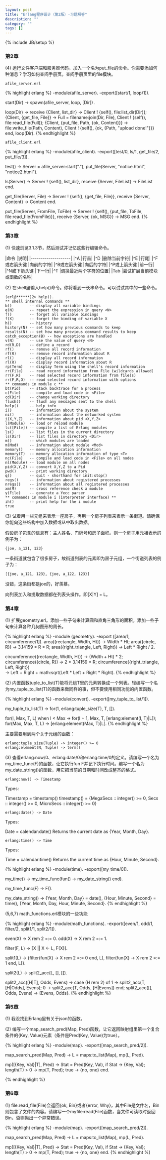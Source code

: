 ```yaml
---
layout: post
title: "Erlang程序设计（第2版）-习题解答"
description: ""
category: ""
tags: []
---
```

{% include JB/setup %}

### 第2章

(4) 运行文件客户端和服务器代码。加入一个名为put_file的命令。你需要添加何种消息？学习如何查阅手册页。查阅手册页里的file模块。

	afile_server.erl

{% highlight erlang %}
-module(afile_server).
-export([start/1, loop/1]).

start(Dir) -> spawn(afile_server, loop, [Dir]) .

loop(Dir) ->
	receive
		{Client, list_dir} ->
			Client ! {self(), file:list_dir(Dir)};
		{Client, {get_file, File}} ->
			Full = filename:join(Dir, File),
			Client ! {self(), file:read_file(Full)};
		{Client, {put_file, Path, {ok, Content}}} ->
			file:write_file(Path, Content),
			Client ! {self(), {ok, {Path, "upload done!"}}}
	end,
	loop(Dir).
{% endhighlight %}

	afile_client.erl

{% highlight erlang %}
-module(afile_client).
-export([test/0, ls/1, get_file/2, put_file/3]).

test() ->
	Server = afile_server:start("."),
	put_file(Server, "notice.html", "notice2.html").

ls(Server) ->
	Server ! {self(), list_dir},
	receive
		{Server, FileList} ->
			FileList
	end.

get_file(Server, File) ->
	Server ! {self(), {get_file, File}},
	receive
		{Server, Content} ->
			Content
	end.

put_file(Server, FromFile, ToFile) ->
	Server ! {self(), {put_file, ToFile, file:read_file(FromFile)}},
	receive
		{Server, {ok, MSG}} ->
			MSG
	end.
{% endhighlight %}

<!--more-->

### 第3章

(1) 快速浏览3.1.3节，然后测试并记忆这些行编辑命令。

|命令			|说明|
|--------------------|
|^A 			|行首|
|^D 			|删除当前字符|
|^E 			|行尾|
|^F或右箭头键	|向前的字符|
|^B或左箭头键	|向后的字符|
|^P或上箭头键	|前一行|
|^N或下箭头键	|下一行|
|^T 			|调换最近两个字符的位置|
|Tab 			|尝试扩展当前模块或函数的名称|

(2) 在shell里输入help()命令。你将看到一长串命令。可以试试其中的一些命令。

	(erl@******)2> help().
	** shell internal commands **
	b()        -- display all variable bindings
	e(N)       -- repeat the expression in query <N>
	f()        -- forget all variable bindings
	f(X)       -- forget the binding of variable X
	h()        -- history
	history(N) -- set how many previous commands to keep
	results(N) -- set how many previous command results to keep
	catch_exception(B) -- how exceptions are handled
	v(N)       -- use the value of query <N>
	rd(R,D)    -- define a record
	rf()       -- remove all record information
	rf(R)      -- remove record information about R
	rl()       -- display all record information
	rl(R)      -- display record information about R
	rp(Term)   -- display Term using the shell's record information
	rr(File)   -- read record information from File (wildcards allowed)
	rr(F,R)    -- read selected record information from file(s)
	rr(F,R,O)  -- read selected record information with options
	** commands in module c **
	bt(Pid)    -- stack backtrace for a process
	c(File)    -- compile and load code in <File>
	cd(Dir)    -- change working directory
	flush()    -- flush any messages sent to the shell
	help()     -- help info
	i()        -- information about the system
	ni()       -- information about the networked system
	i(X,Y,Z)   -- information about pid <X,Y,Z>
	l(Module)  -- load or reload module
	lc([File]) -- compile a list of Erlang modules
	ls()       -- list files in the current directory
	ls(Dir)    -- list files in directory <Dir>
	m()        -- which modules are loaded
	m(Mod)     -- information about module <Mod>
	memory()   -- memory allocation information
	memory(T)  -- memory allocation information of type <T>
	nc(File)   -- compile and load code in <File> on all nodes
	nl(Module) -- load module on all nodes
	pid(X,Y,Z) -- convert X,Y,Z to a Pid
	pwd()      -- print working directory
	q()        -- quit - shorthand for init:stop()
	regs()     -- information about registered processes
	nregs()    -- information about all registered processes
	xm(M)      -- cross reference check a module
	y(File)    -- generate a Yecc parser
	** commands in module i (interpreter interface) **
	ih()       -- print help for the i module
	true

(3) 试着用一些元组来表示一座房子，再用一个房子列表来表示一条街道。请确保你能向这些结构中加入数据或从中取出数据。

假设房子包含的信息有：主人姓名、门牌号和房子面积。则一个房子用元祖表示的例子为：

	{joe, a_121, 123}

一条街道就包含了很多房子，故街道列表的元素即为房子元组，一个街道列表的例子为：

	[{joe, a_121, 123}, {joe, a_122, 123}]

没错，这条街都是joe的，好羡慕。

向列表加入和提取数据都在列表头操作。即[X|Y] = L。

### 第4章

(1) 扩展geometry.erl。添加一些子句来计算圆和直角三角形的面积。添加一些子句来计算各种几何图形的周长。

{% highlight erlang %}
-module (geometry).
-export ([area/1, circumference/1]).
area({rectangle, Width, Ht})	-> Width * Ht;
area({circle, R})				-> 3.14159 * R * R;
area({right_triangle, Left, Right})	-> Left * Right / 2.

circumference({rectangle, Width, Ht})	-> (Width + Ht) * 2;
circumference({circle, R})				-> 2 * 3.14159 * R;
circumference({right_triangle, Left, Right})	
	-> Left + Right + math:sqrt(Left * Left + Right * Right).
{% endhighlight %}

(2) 内置函数tuple_to_list(T)能将元组T里的元素转换成一个列表。轻编写一个名为my_tuple_to_list(T)的函数来做同样的事，但不要使用相同功能的内置函数。

{% highlight erlang %}
-module(convert).
-export([my_tuple_to_list/1]).

my_tuple_to_list(T) ->
	for(1, erlang:tuple_size(T), T, []).

for(I, Max, T, L) when I < Max -> for(I + 1, Max, T, [erlang:element(I, T)|L]);
for(Max, Max, T, L) -> [erlang:element(Max, T)|L].
{% endhighlight %}

主要需要用到两个关于元组的函数：

	erlang:tuple_size(Tuple) -> integer() >= 0	
	erlang:element(N, Tuple) -> term()	

(3) 查看erlang:now/0、erlang:date/0和erlang:time/0的定义。请编写一个名为my_time_func(F)的函数，让它执行fun F并记下执行时间。编写一个名为my_date_string()的函数，用它把当前的日期和时间改成整齐的格式。

	erlang:now() -> Timestamp

Types:

Timestamp = timestamp()
timestamp() = 
    {MegaSecs :: integer() >= 0,
     Secs :: integer() >= 0,
     MicroSecs :: integer() >= 0}

	erlang:date() -> Date

Types:

Date = calendar:date()
Returns the current date as {Year, Month, Day}.

	erlang:time() -> Time

Types:

Time = calendar:time()
Returns the current time as {Hour, Minute, Second}.

{% highlight erlang %}
-module(time).
-export([my_time/0]).

my_time() ->
	my_time_func(fun() -> my_date_string() end).

my_time_func(F) ->
	F().

my_date_string() ->
	{Year, Month, Day} = date(),
	{Hour, Minute, Second} = time(),
	{Year, Month, Day, Hour, Minute, Second}.
{% endhighlight %}

(5,6,7) math_functions.erl模块的一些功能

{% highlight erlang %}
-module(math_functions).
-export([even/1, odd/1, filter/2, split1/1, split2/1]).

even(X) -> X rem 2 =:= 0.
odd(X) -> X rem 2 =:= 1.

filter(F, L) ->
	[X || X <- L, F(X)].

split1(L) ->
	{filter(fun(X) -> X rem 2 =:= 0 end, L), filter(fun(X) -> X rem 2 =:= 1 end, L)}.

split2(L) ->
	split2_acc(L, [], []).

split2_acc([H|T], Odds, Evens) ->
	case (H rem 2) of
		1 -> split2_acc(T, [H|Odds], Evens);
		0 -> split2_acc(T, Odds, [H|Evens])
	end;
split2_acc([], Odds, Evens) -> {Evens, Odds}.
{% endhighlight %}

### 第5章

(1) 我没找到Erlang里有关于json的函数。

(2) 编写一个map_search_pred(Map, Pred)函数，让它返回映射组里第一个复合条件的{Key, Value}元素（条件是Pred(Key, Value)为true）。

{% highlight erlang %}
-module(map).
-export([map_search_pred/2]).

map_search_pred(Map, Pred) ->
	L = maps:to_list(Map),
	mp(L, Pred).

mp([{Key, Val}|T], Pred) ->
	Stat = Pred(Key, Val),
	if
		Stat ->
			{Key, Val};
		length(T) > 0 ->
			mp(T, Pred);
		true ->
			{no, one}
	end.

{% endhighlight %}

### 第6章

(1) file:read_file(File)会返回{ok, Bin}或者{error, Why}，其中File是文件名，Bin则包含了文件的内容。请编写一个myfile:read(File)函数，当文件可读取时返回Bin，否则抛出一个异常错误。

{% highlight erlang %}
-module(map).
-export([map_search_pred/2]).

map_search_pred(Map, Pred) ->
	L = maps:to_list(Map),
	mp(L, Pred).

mp([{Key, Val}|T], Pred) ->
	Stat = Pred(Key, Val),
	if
		Stat ->
			{Key, Val};
		length(T) > 0 ->
			mp(T, Pred);
		true ->
			{no, one}
	end.
{% endhighlight %}
